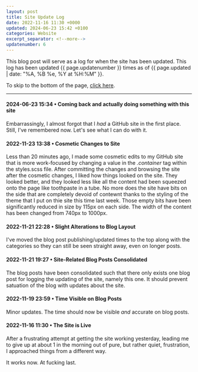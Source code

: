 ```yaml
---
layout: post
title: Site Update Log
date: 2022-11-16 11:30 +0000
updated: 2024-06-23 15:42 +0100
categories: Website
excerpt_separator: <!--more-->
updatenumber: 6
---
```


This blog post will serve as a log for when the site has been updated. This log has been updated <span class="updatenumber">{{ page.updatenumber }}</span> times as of <span class="updated">{{ page.updated | date: "%A, %B %e, %Y at %H:%M" }}</span>.
<!--more-->
To skip to the bottom of the page, [click here](#bottom).
<hr>

#### 2024-06-23 15:34 • Coming back and actually doing something with this site

Embarrassingly, I almost forgot that I *had* a GitHub site in the first place. Still, I've remembered now. Let's see what I can do with it.

#### 2022-11-23 13:38 • Cosmetic Changes to Site

Less than 20 minutes ago, I made some cosmetic edits to my GitHub site that is more work-focused by changing a value in the <em>.container</em> tag within the styles.scss file. After committing the changes and browsing the site after the cosmetic changes, I liked how things looked on the site. They looked better, and they looked less like all the content had been squeezed onto the page like toothpaste in a tube. No more does the site have bits on the side that are completely devoid of contewnt thanks to the styling of the theme that I put on thie site this time last week. Those empty bits have been significantly reduced in size by 115px on each side. The width of the content has been changed from 740px to 1000px.

#### 2022-11-21 22:28 • Slight Alterations to Blog Layout

I've moved the blog post publishing/updated times to the top along with the categories so they can still be seen straight away, even on longer posts.

#### 2022-11-21 19:27 • Site-Related Blog Posts Consolidated

The blog posts have been consolidated such that there only exists one blog post for logging the updating of the site, namely this one. It should prevent satuation of the blog with updates about the site.

#### 2022-11-19 23:59 • Time Visible on Blog Posts

Minor updates. The time should now be visible *and* accurate on blog posts.

#### 2022-11-16 11:30 • The Site is Live

After a frustrating attempt at getting the site working yesterday, leading me to give up at about 1 in the morning out of pure, but rather quiet, frustration, I approached things from a different way.

It works now. At fucking last<a id="#bottom">.</a>

